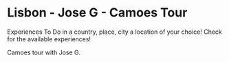 # Lisbon - Jose G - Camoes Tour

Experiences To Do in a country, place, city a location of your choice! Check for the available experiences!

Camoes tour with Jose G.

